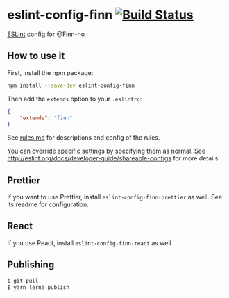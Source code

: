 # eslint-config-finn [![Build Status](https://travis-ci.org/finn-no/eslint-config-finn.svg)](https://travis-ci.org/finn-no/eslint-config-finn)

[ESLint](http://eslint.org/) config for @Finn-no

## How to use it

First, install the npm package:

```bash
npm install --save-dev eslint-config-finn
```

Then add the `extends` option to your `.eslintrc`:

```json
{
    "extends": "finn"
}
```

See [rules.md](rules.md) for descriptions and config of the rules.

You can override specific settings by specifying them as normal. See <http://eslint.org/docs/developer-guide/shareable-configs> for more details.

## Prettier
If you want to use Prettier, install `eslint-config-finn-prettier` as well. See its readme for configuration.

## React
If you use React, install `eslint-config-finn-react` as well.

## Publishing

```bash
$ git pull
$ yarn lerna publish
```
